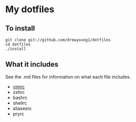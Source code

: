 # My dotfiles

## To install
```shell
git clone git://github.com/drewyoung1/dotfiles
cd dotfiles
./install
```

## What it includes

See the .md files for information on what each file includes.
+ [vimrc](vimrc.md)
+ zshrc
+ bashrc
+ shellrc
+ aliasesrc
+ pryrc
